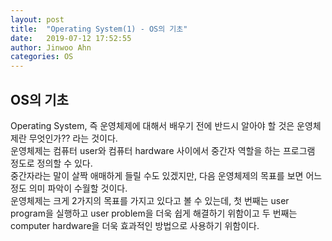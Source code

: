```yaml
---
layout: post
title:  "Operating System(1) - OS의 기초"
date:   2019-07-12 17:52:55
author: Jinwoo Ahn
categories: OS
---
```

## OS의 기초
Operating System, 즉 운영체제에 대해서 배우기 전에 반드시 알아야 할 것은 운영체제란 무엇인가?? 라는 것이다.  
운영체제는 컴퓨터 user와 컴퓨터 hardware 사이에서 중간자 역할을 하는 프로그램 정도로 정의할 수 있다.  
중간자라는 말이 살짝 애매하게 들릴 수도 있겠지만, 다음 운영체제의 목표를 보면 어느 정도 의미 파악이 수월할 것이다.  
운영체제는 크게 2가지의 목표를 가지고 있다고 볼 수 있는데, 첫 번째는 user program을 실행하고 user problem을 더욱 쉽게 해결하기 위함이고 두 번째는 computer hardware을 더욱 효과적인 방법으로 사용하기 위함이다.

